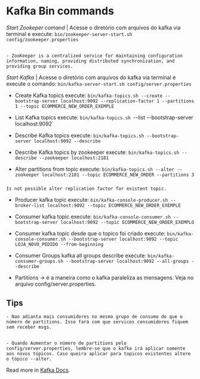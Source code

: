 # Kafka Bin commands

*Start Zookeper comand* | Acesse o diretório com arquivos do kafka via terminal e execute: `bin/zookeeper-server-start.sh config/zookeeper.properties` 
##
    - ZooKeeper is a centralized service for maintaining configuration information, naming, providing distributed synchronization, and providing group services.

*Start Kafka* | Acesse o diretório com arquivos do kafka via terminal e execute o comando: `bin/kafka-server-start.sh config/server.properties`

* Create Kafka topics execute: `bin/kafka-topics.sh --create --bootstrap-server localhost:9092 --replication-factor 1 --partitions 1 --topic ECOMMERCE_NEW_ORDER_EXEMPLE`

* List Kafka topics execute: `bin/kafka-topics.sh `--list --bootstrap-server localhost:9092`

* Describe Kafka topics execute: `bin/kafka-topics.sh --bootstrap-server localhost:9092 --describe`

* Describe Kafka topics by zookeeper execute: `bin/kafka-topics.sh --describe --zookeeper localhost:2181`

* Alter partitions from topic execute: `bin/kafka-topics.sh --alter --zookeeper localhost:2181 --topic ECOMMERCE_NEW_ORDER --partitions 3`

### 
    Is not possible alter replication factor for existent topic.

* Producer kafka topic execute: `bin/kafka-console-producer.sh --broker-list localhost:9092 --topic ECOMMERCE_NEW_ORDER_EXEMPLE`

* Consumer kafka topic execute: `bin/kafka-console-consumer.sh --bootstrap-server localhost:9092 --topic ECOMMERCE_NEW_ORDER_EXEMPLO`

* Consumer kafka topic desde que o topico foi criado execute: `bin/kafka-console-consumer.sh --bootstrap-server localhost:9092 --topic LOJA_NOVO_PEDIDO --from-beginning`

* Consumer Groups kafka all groups describe execute: `bin/kafka-consumer-groups.sh --bootstrap-server localhost:9092 --all-groups --describe`

* Partitions -> é a maneira como o kafka paraleliza as mensagens.  Veja no arquivo config/server.properties.

## Tips
    - Nao adianta mais consumidores no mesmo grupo de consumo do que o número de partitions. Isso fará com que servicos consumidores fiquem sem receber msgs.

## 
    - Quando Aumentar o número de partitions pelo config/server.properties, lembre-se que o kafka irá aplicar somente aos novos tópicos. Caso queira aplicar para topicos existentes altere o tópico --alter. 

Read more in [Kafka Docs](https://kafka.apache.org/documentation/).